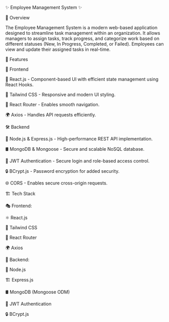 ✨ Employee Management System ✨

🚀 Overview

The Employee Management System is a modern web-based application designed to streamline task management within an organization. It allows managers to assign tasks, track progress, and categorize work based on different statuses (New, In Progress, Completed, or Failed). Employees can view and update their assigned tasks in real-time.

🌟 Features

🎨 Frontend

🎯 React.js - Component-based UI with efficient state management using React Hooks.

🎨 Tailwind CSS - Responsive and modern UI styling.

🔄 React Router - Enables smooth navigation.

🌍 Axios - Handles API requests efficiently.

🛠 Backend

🚀 Node.js & Express.js - High-performance REST API implementation.

🛢 MongoDB & Mongoose - Secure and scalable NoSQL database.

🔑 JWT Authentication - Secure login and role-based access control.

🔒 BCrypt.js - Password encryption for added security.

🌐 CORS - Enables secure cross-origin requests.

🏗 Tech Stack

🎭 Frontend:

⚛ React.js

🎨 Tailwind CSS

🔄 React Router

🌍 Axios

🔧 Backend:

🚀 Node.js

🏗 Express.js

🛢 MongoDB (Mongoose ODM)

🔑 JWT Authentication

🔒 BCrypt.js
